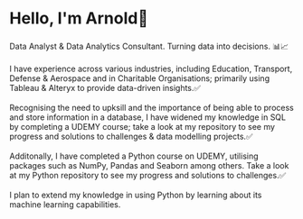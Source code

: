 <h1 align="left">Hello, I'm Arnold👋</h1>

###

<p align="left">Data Analyst & Data Analytics Consultant. Turning data into decisions. 📊📈<br><br>I have experience across various industries, including Education, Transport, Defense & Aerospace and in Charitable Organisations; primarily using Tableau & Alteryx to provide data-driven insights.✅<br><br>Recognising the need to upksill and the importance of being able to process and store information in a database, I have widened my knowledge in SQL by completing a UDEMY course; take a look at my repository to see my progress and solutions to challenges & data modelling projects.✅<br><br>Additonally, I have completed a Python course on UDEMY, utilising packages such as NumPy, Pandas and Seaborn among others. Take a look at my Python repository to see my progress and solutions to challenges.✅
<br><br>I plan to extend my knowledge in using Python by learning about its machine learning capabilities.</p>
